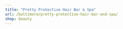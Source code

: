 ```yaml
---
title: "Pretty Protective Hair Bar & Spa"
url: /baltimore/pretty-protective-hair-bar-and-spa/
shop: beauty
---
```

